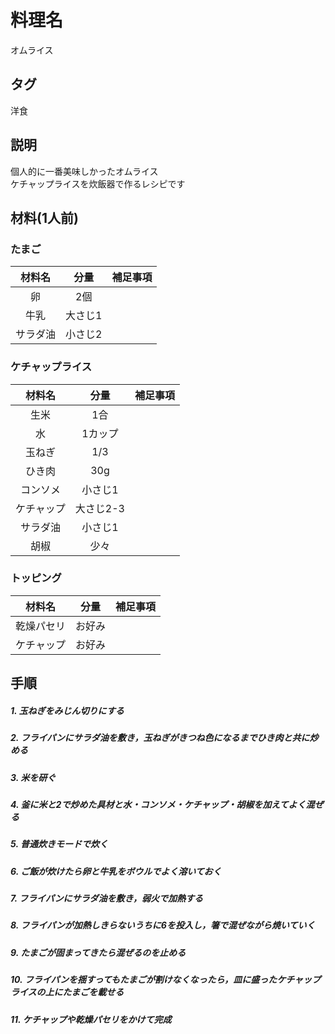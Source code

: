 # 料理名
オムライス

## タグ
洋食

## 説明
個人的に一番美味しかったオムライス  
ケチャップライスを炊飯器で作るレシピです

## 材料(1人前)

### たまご
|材料名|分量|補足事項|
|:----:|:--:|:------:|
|卵|2個||
|牛乳|大さじ1||
|サラダ油|小さじ2||

### ケチャップライス
|材料名|分量|補足事項|
|:----:|:--:|:------:|
|生米|1合||
|水|1カップ||
|玉ねぎ|1/3||
|ひき肉|30g||
|コンソメ|小さじ1||
|ケチャップ|大さじ2-3||
|サラダ油|小さじ1||
|胡椒|少々||

### トッピング
|材料名|分量|補足事項|
|:----:|:--:|:------:|
|乾燥パセリ|お好み||
|ケチャップ|お好み||

## 手順

##### 1. 玉ねぎをみじん切りにする

##### 2. フライパンにサラダ油を敷き，玉ねぎがきつね色になるまでひき肉と共に炒める

##### 3. 米を研ぐ

##### 4. 釜に米と2で炒めた具材と水・コンソメ・ケチャップ・胡椒を加えてよく混ぜる

##### 5. 普通炊きモードで炊く

##### 6. ご飯が炊けたら卵と牛乳をボウルでよく溶いておく

##### 7. フライパンにサラダ油を敷き，弱火で加熱する

##### 8. フライパンが加熱しきらないうちに6を投入し，箸で混ぜながら焼いていく

##### 9. たまごが固まってきたら混ぜるのを止める

##### 10. フライパンを揺すってもたまごが割けなくなったら，皿に盛ったケチャップライスの上にたまごを載せる

##### 11. ケチャップや乾燥パセリをかけて完成
